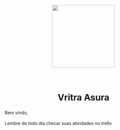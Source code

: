 <br clear="both">

<div align="center">
  <img height="200" src="https://oldschool.runescape.wiki/images/thumb/V_sigil_detail.png/800px-V_sigil_detail.png?3a2b6"  />
</div>

###

<br clear="both">

<h1 align="center">Vritra Asura</h1>

###

<p align="left">Bem vindo,<br><br>Lembre de todo dia checar suas atividades no trello</p>

###
